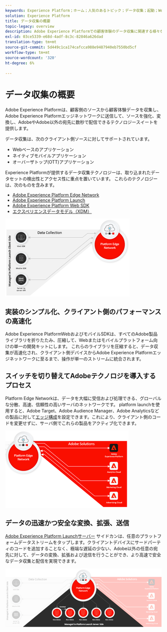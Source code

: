 ```yaml
---
keywords: Experience Platform；ホーム；人気のあるトピック；データ収集；起動；Web sdk
solution: Experience Platform
title: データ収集の概要
topic-legacy: overview
description: Adobe Experience Platformでの顧客体験のデータ収集に関連する様々なテクノロジーについて説明します。
exl-id: 03ce5339-e68d-4adf-8c3c-82846a626dad
translation-type: tm+mt
source-git-commit: 5d449c1ca174cafcca988e9487940eb7550bd5cf
workflow-type: tm+mt
source-wordcount: '320'
ht-degree: 6%

---
```


# データ収集の概要

Adobe Experience Platformは、顧客側のソースから顧客体験データを収集し、Adobe Experience Platformエッジネットワークに送信して、ソースを強化、変換し、AdobeやAdobe以外の宛先に数秒で配信できるテクノロジースイートを提供します。

データ収集は、次のクライアント側ソースに対してサポートされています。

* Webベースのアプリケーション
* ネイティブモバイルアプリケーション
* オーバーザトップ(OTT)アプリケーション

Experience Platformが提供するデータ収集テクノロジーは、取り込まれたデータセットの検出性とアクセス性に重点を置いています。 これらのテクノロジーは、次のものを含みます。

* [Adobe Experience Platform Edge Network](https://experienceleague.adobe.com/docs/web-sdk-learn/tutorials/introduction-to-web-sdk-and-edge-network.html)
* [Adobe Experience Platform Launch](https://adobe.com/go/launch_help_en)
* [Adobe Experience Platform Web SDK](../edge/home.md)
* [エクスペリエンスデータモデル（XDM）](../xdm/home.md)

![](./images/Collection.png)

## 実装のシンプル化、クライアント側のパフォーマンスの高速化

Adobe Experience PlatformWebおよびモバイルSDKは、すべてのAdobe製品ライブラリを折りたたみ、圧縮して、Webまたはモバイルプラットフォーム向けの単一の開発キットにします。 これらのライブラリを圧縮すると、データ収集が高速化され、クライアント側デバイスからAdobe Experience Platformエッジネットワークに至るまで、操作が単一のストリームに統合されます。

## スイッチを切り替えてAdobeテクノロジを導入するプロセス

Platform Edge Networkは、データを大幅に受信および処理できる、グローバルな分散、高速、信頼性の高いサーバのネットワークです。 platform launchを使用すると、Adobe Target、Adobe Audience Manager、Adobe Analyticsなどの製品に対して[エッジ構成](../edge/fundamentals/edge-configuration.md)を設定できます。これにより、クライアント側のコードを変更せずに、サーバ側でこれらの製品をアクティブ化できます。

![](./images/deploy.png)

## データの迅速かつ安全な変換、拡張、送信

[Adobe Experience Platform Launchサーバー](https://experienceleague.adobe.com/docs/launch/using/server-side-info/server-side-overview.html) サイドカンは、任意のプラットフォームデータストリームをタップします。クライアントデバイスにサードパーティのコードを追加することなく、極端な遅延の少ない、Adobe以外の任意の宛先に対して、データの変換、拡張および送信を行うことができ、より高速で安全なデータ収集と配信を実現できます。

![](./images/launch.png)
